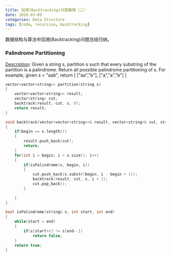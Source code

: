 ```yaml
---
title: 回溯(Backtracking)问题集锦（二）
date: 2018-03-09
categories: Data Structure
tags: [code, recursive, backtracking]
---
```

数据结构与算法中回溯(Backtracking)问题总结归纳。
<!--more-->

### Palindrome Partitioning
[Description](https://leetcode.com/problems/palindrome-partitioning/description/): Given a string s, partition s such that every substring of the partition is a palindrome.
Return all possible palindrome partitioning of s.
For example, given s = "aab", return
[
  ["aa","b"],
  ["a","a","b"]
]

```cpp
vector<vector<string>> partition(string s) 
{
    vector<vector<string>> result;
    vector<string> cut;
    backtrack(result, cut, s, 0);
    return result;
}

void backtrack(vector<vector<string>>& result, vector<string>& cut, string& s, int begin)
{
    if(begin == s.length())
    {
        result.push_back(cut);
        return;
    }
    for(int i = begin; i < s.size(); i++)
    {
        if(isPalindrome(s, begin, i))
        {
            cut.push_back(s.substr(begin, i - begin + 1));
            backtrack(result, cut, s, i + 1);
            cut.pop_back();
        }
        
    }
}

bool isPalindrome(string& s, int start, int end)
{
    while(start < end)
    {
        if(s[start++] != s[end--])
            return false;
    }
    return true;
}
```
